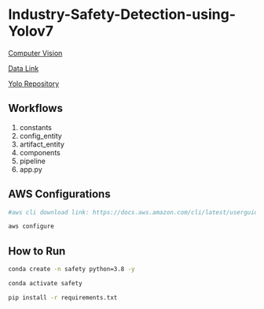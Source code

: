 # Industry-Safety-Detection-using-Yolov7
[Computer Vision](https://img.shields.io/endpoint)


[Data Link](https://drive.google.com/file/d/1ncxeLuWEMXkXVI79LXbA38s-Ij0d2q4E/view)

[Yolo Repository](https://github.com/WongKinYiu/yolov7)

## Workflows
1. constants
2. config_entity
3. artifact_entity
4. components
5. pipeline
6. app.py

## AWS Configurations
```bash
#aws cli download link: https://docs.aws.amazon.com/cli/latest/userguide/getting-started-install.html

aws configure
```

## How to Run
```bash
conda create -n safety python=3.8 -y
```
```bash
conda activate safety
```
```bash
pip install -r requirements.txt
```

